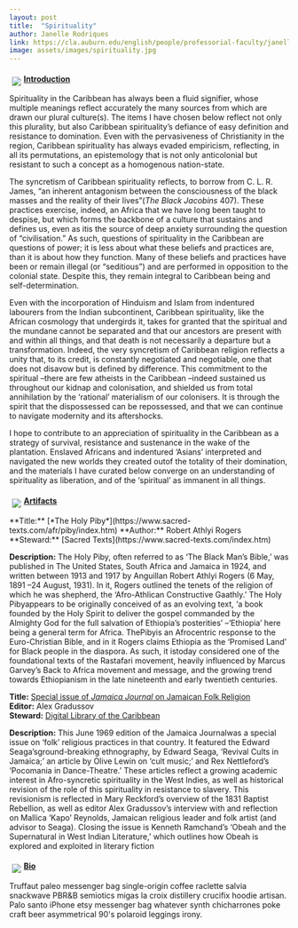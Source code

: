 ```yaml
---
layout: post
title:  "Spirituality"
author: Janelle Rodriques
link: https://cla.auburn.edu/english/people/professorial-faculty/janelle-rodriques/
image: assets/images/spirituality.jpg
---
```


<div><img style="padding: 5px;float:left;" src="{{ site.baseurl}}/assets/images/tiny-key.jpg"><a href="#Introduction"><h4>Introduction</h4></a></div>

Spirituality in the Caribbean has always been a fluid signifier, whose multiple meanings reflect accurately the many sources from which are drawn our plural culture(s). The items I have chosen below reflect not only this plurality, but also Caribbean spirituality’s defiance of easy definition and resistance to domination. Even with the pervasiveness of Christianity in the region, Caribbean spirituality has always evaded empiricism, reflecting, in all its permutations, an epistemology that is not only anticolonial but resistant to such a concept as a homogenous nation-state.

The syncretism of Caribbean spirituality reflects, to borrow from C. L. R. James, “an inherent antagonism between the consciousness of the black masses and the reality of their lives”(_The Black Jacobins_ 407). These practices exercise, indeed, an Africa that we have long been taught to despise, but which forms the backbone of a culture that sustains and defines us, even as itis the source of deep anxiety surrounding the question of “civilisation.” As such, questions of spirituality in the Caribbean are questions of power; it is less about what these beliefs and practices are, than it is about how they function. Many of these beliefs and practices have been or remain illegal (or “seditious”) and are performed in opposition to the colonial state. Despite this, they remain integral to Caribbean being and self-determination.

Even with the incorporation of Hinduism and Islam from indentured labourers from the Indian subcontinent, Caribbean spirituality, like the African cosmology that undergirds it, takes for granted that the spiritual and the mundane cannot be separated and that our ancestors are present with and within all things, and that death is not necessarily a departure but a transformation. Indeed, the very syncretism of Caribbean religion reflects a unity that, to its credit, is constantly negotiated and negotiable, one that does not disavow but is defined by difference. This commitment to the spiritual –there are few atheists in the Caribbean –indeed sustained us throughout our kidnap and colonisation, and shielded us from total annihilation by the ‘rational’ materialism of our colonisers. It is through the spirit that the dispossessed can be repossessed, and that we can continue to navigate modernity and its aftershocks.

I hope to contribute to an appreciation of spirituality in the Caribbean as a strategy of survival, resistance and sustenance in the wake of the plantation. Enslaved Africans and indentured ‘Asians’ interpreted and navigated the new worlds they created outof the totality of their domination, and the materials I have curated below converge on an understanding of spirituality as liberation, and of the ‘spiritual’ as immanent in all things.

<div><img style="padding: 5px;float:left;" src="{{ site.baseurl}}/assets/images/tiny-key.jpg"><a href="#Artifacts"><h4>Artifacts</h4></a></div>
**Title:** [*The Holy Piby*](https://www.sacred-texts.com/afr/piby/index.htm)  
**Author:** Robert Athlyi Rogers  
**Steward:** [Sacred Texts](https://www.sacred-texts.com/index.htm)  

**Description:** The Holy Piby, often referred to as ‘The Black Man’s Bible,’ was published in The United States, South Africa and Jamaica in 1924, and written between 1913 and 1917 by Anguillan Robert Athlyi Rogers (6 May, 1891 –24 August, 1931). In it, Rogers outlined the tenets of the religion of which he was shepherd, the ‘Afro-Athlican Constructive Gaathly.’ The Holy Pibyappears to be originally conceived of as an evolving text, ‘a book founded by the Holy Spirit to deliver the gospel commanded by the Almighty God for the full salvation of Ethiopia’s posterities’ –‘Ethiopia’ here being a general term for Africa. ThePibyis an Afrocentric response to the Euro-Christian Bible, and in it Rogers claims Ethiopia as the ‘Promised Land’ for Black people in the diaspora. As such, it istoday considered one of the foundational texts of the Rastafari movement, heavily influenced by Marcus Garvey’s Back to Africa movement and message, and the growing trend towards Ethiopianism in the late nineteenth and early twentieth centuries.

**Title:** [Special issue of _Jamaica Journal_ on Jamaican Folk Religion](https://dloc.com/UF00090030/00006/1j?search=jamaica+%3djournal)  
**Editor:** Alex Gradussov  
**Steward:** [Digital Library of the Caribbean](https://www.dloc.com/)

**Description:** This June 1969 edition of the Jamaica Journalwas a special issue on ‘folk’ religious practices in that country. It featured the Edward Seaga’sground-breaking ethnography, by Edward Seaga, ‘Revival Cults in Jamaica;’ an article by Olive Lewin on ‘cult music;’ and Rex Nettleford’s ‘Pocomania in Dance-Theatre.’ These articles reflect a growing academic interest in Afro-syncretic spirituality in the West Indies, as well as historical revision of the role of this spirituality in resistance to slavery. This revisionism is reflected in Mary Reckford’s overview of the 1831 Baptist Rebellion, as well as editor Alex Gradussov’s interview with and reflection on Mallica ‘Kapo’ Reynolds, Jamaican religious leader and folk artist (and advisor to Seaga). Closing the issue is Kenneth Ramchand’s ‘Obeah and the Supernatural in West Indian Literature,’ which outlines how Obeah is explored and exploited in literary fiction

<div><img style="padding: 5px;float:left;" src="{{ site.baseurl}}/assets/images/tiny-key.jpg"><a href="#Bio"><h4>Bio</h4></a></div>

Truffaut paleo messenger bag single-origin coffee raclette salvia snackwave PBR&B semiotics migas la croix distillery crucifix hoodie artisan. Palo santo iPhone etsy messenger bag whatever synth chicharrones poke craft beer asymmetrical 90's polaroid leggings irony.
